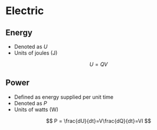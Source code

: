 # Electric

## Energy

- Denoted as $U$
- Units of joules ($\text{J}$)

$$
U = QV
$$

## Power

- Defined as energy supplied per unit time
- Denoted as $P$
- Units of watts ($\text{W}$)

$$
P = \frac{dU}{dt}=V\frac{dQ}{dt}=VI
$$